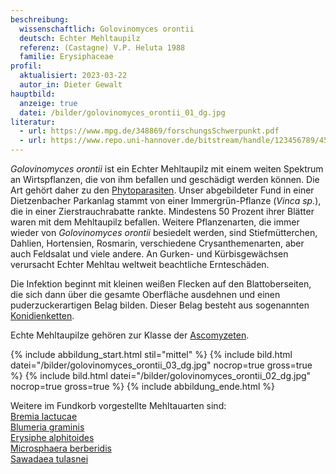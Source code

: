 ```yaml
---
beschreibung:
  wissenschaftlich: Golovinomyces orontii
  deutsch: Echter Mehltaupilz
  referenz: (Castagne) V.P. Heluta 1988
  familie: Erysiphaceae
profil:
  aktualisiert: 2023-03-22
  autor_in: Dieter Gewalt
hauptbild:
  anzeige: true
  datei: /bilder/golovinomyces_orontii_01_dg.jpg
literatur:
  - url: https://www.mpg.de/348869/forschungsSchwerpunkt.pdf
  - url: https://www.repo.uni-hannover.de/bitstream/handle/123456789/4593/Dissertation_Kraul.pdf?sequence=3
---
```

*Golovinomyces orontii* ist ein Echter Mehltaupilz mit einem weiten Spektrum an Wirtspflanzen, die von ihm befallen und geschädigt werden können. Die Art gehört daher zu den [Phytoparasiten](Phytoparasiten "Glossar"). Unser abgebildeter Fund in einer Dietzenbacher Parkanlag stammt von einer Immergrün-Pflanze (*Vinca sp.*), die in einer Zierstrauchrabatte rankte. Mindestens 50 Prozent ihrer Blätter waren mit dem Mehltaupilz befallen. Weitere Pflanzenarten, die immer wieder von *Golovinomyces orontii* besiedelt werden, sind Stiefmütterchen, Dahlien, Hortensien, Rosmarin, verschiedene Crysanthemenarten, aber auch Feldsalat und viele andere. An Gurken- und Kürbisgewächsen verursacht Echter Mehltau weltweit beachtliche Ernteschäden.

Die Infektion beginnt mit kleinen weißen Flecken auf den Blattoberseiten, die sich dann über die gesamte Oberfläche ausdehnen und einen puderzuckerartigen Belag bilden. Dieser Belag besteht aus sogenannten [Konidienketten](Konidien "Glossar").

Echte Mehltaupilze gehören zur Klasse der [Ascomyzeten](Ascomyzeten "Glossar").

{% include abbildung_start.html stil="mittel" %}
{% include bild.html datei="/bilder/golovinomyces_orontii_03_dg.jpg" nocrop=true gross=true %}
{% include bild.html datei="/bilder/golovinomyces_orontii_02_dg.jpg" nocrop=true gross=true %}
{% include abbildung_ende.html %}

Weitere im Fundkorb vorgestellte Mehltauarten sind:  
[Bremia lactucae](/pilze/bremia-lactucae-falscher-mehltau)  
[Blumeria graminis](/pilze/blumeria-graminis-echter-mehltau)  
[Erysiphe alphitoides](/pilze/erysiphe-alphitoides-eichen-mehltau)  
[Microsphaera berberidis](/pilze/microsphaera-berberidis-mahonien-mehltau)  
[Sawadaea tulasnei](/pilze/sawadaea-tulasnei-echter-ahorn-mehltau)